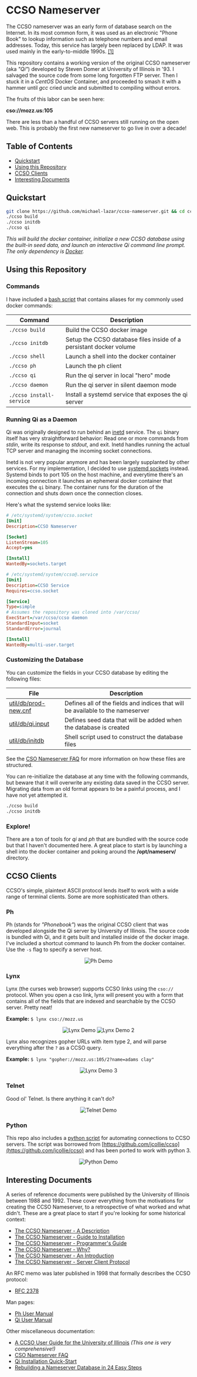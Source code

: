 # CCSO Nameserver

The CCSO nameserver was an early form of database search on the Internet. 
In its most common form, it was used as an electronic "Phone Book" to
lookup information such as telephone numbers and email addresses. Today,
this service has largely been replaced by LDAP. It was used mainly in the
early-to-middle 1990s. [[1]](https://en.wikipedia.org/wiki/CCSO_Nameserver)

This repository contains a working version of the original CCSO nameserver
(aka *"Qi"*) developed by Steven Domer at University of Illinois in '93. I
salvaged the source code from some long forgotten FTP server. Then I stuck it
in a *CentOS* Docker Container, and proceeded to smash it with a hammer until
*gcc* cried uncle and submitted to compiling without errors.

The fruits of this labor can be seen here:

**cso://mozz.us:105**

There are less than a handful of CCSO servers still running on the open web.
This is probably the first new nameserver to go live in over a decade!

## Table of Contents

- [Quickstart](#quickstart)
- [Using this Repository](#using-this-repository)
- [CCSO Clients](#ccso-clients)
- [Interesting Documents](#interesting-documents)

## Quickstart

```bash
git clone https://github.com/michael-lazar/ccso-nameserver.git && cd ccso-nameserver
./ccso build
./ccso initdb
./ccso qi
```

*This will build the docker container, initialize a new CCSO database using the built-in seed data, and launch an interactive Qi command line prompt. The only dependency is [Docker](https://www.docker.com/).*

## Using this Repository

### Commands

I have included a [bash script](ccso) that contains aliases for my commonly used docker commands:

Command | Description
--- | ---
``./ccso build`` | Build the CCSO docker image
``./ccso initdb`` | Setup the CCSO database files inside of a persistant docker volume
``./ccso shell`` | Launch a shell into the docker container
``./ccso ph`` | Launch the ph client
``./ccso qi`` | Run the qi server in local "hero" mode
``./ccso daemon`` | Run the qi server in silent daemon mode
``./ccso install-service`` | Install a systemd service that exposes the qi server

### Running Qi as a Daemon

Qi was originally designed to run behind an [inetd](https://en.wikipedia.org/wiki/Inetd) service. The ``qi`` binary itself has very straightforward behavior: Read one or more commands from *stdin*, write its response to *stdout*, and exit. Inetd handles running the actual TCP server and managing the incoming socket connections.

Inetd is not very popular anymore and has been largely supplanted by other services. For my implementation, I decided to use [systemd sockets](https://www.freedesktop.org/software/systemd/man/systemd.socket.html) instead. Systemd binds to port 105 on the host machine, and everytime there's an incoming connection it launches an ephemeral docker container that executes the ``qi`` binary. The container runs for the duration of the connection and shuts down once the connection closes.

Here's what the systemd service looks like:

```ini
# /etc/systemd/system/ccso.socket
[Unit]
Description=CCSO Nameserver

[Socket]
ListenStream=105
Accept=yes

[Install]
WantedBy=sockets.target
```

```ini
# /etc/systemd/system/ccso@.service
[Unit]
Description=CCSO Service
Requires=ccso.socket

[Service]
Type=simple
# Assumes the repository was cloned into /var/ccso/
ExecStart=/var/ccso/ccso daemon
StandardInput=socket
StandardError=journal

[Install]
WantedBy=multi-user.target
```

### Customizing the Database

You can customize the fields in your CCSO database by editing the following files:

File | Description
--- | ---
[util/db/prod-new.cnf](util/db/prod-new.cnf) | Defines all of the fields and indices that will be available to the nameserver
[util/db/qi.input](util/db/qi.input) | Defines seed data that will be added when the database is created
[util/db/initdb](initdb) | Shell script used to construct the database files

See the [CSO Nameserver FAQ](https://mozz.us/static/ccso/FAQ.txt) for more information on how these files are structured.

You can re-initialize the database at any time with the following commands, but beware that it will overwrite any existing data saved in the CCSO server. Migrating data from an old format appears to be a painful process, and I have not yet attempted it.

```bash
./ccso build
./ccso initdb
```

### Explore!

There are a ton of tools for *qi* and *ph* that are bundled with the source code but that I haven't documented here. A great place to start is by launching a shell into the docker container and poking around the **/opt/nameserv/** directory.

## CCSO Clients

CCSO's simple, plaintext ASCII protocol lends itself to work with a wide
range of terminal clients. Some are more sophisticated than others.

### Ph

Ph (stands for *"Phonebook"*) was the original CCSO client that was developed
alongside the Qi server by University of Illinois. The source code is bundled
with Qi, and it gets built and installed inside of the docker image. I've included
a shortcut command to launch Ph from the docker container. Use the ``-s`` flag
to specify a server host. 

<p align="center">
<img alt="Ph Demo" src="resources/demo_ph.png"/>
</p>

### Lynx

Lynx (the curses web browser) supports CCSO links using the ``cso://`` protocol.
When you open a cso link, lynx will present you with a form that contains all of
the fields that are indexed and searchable by the CCSO server. Pretty neat!

**Example:** ``$ lynx cso://mozz.us``

<p align="center">
<img alt="Lynx Demo" src="resources/demo_lynx.png"/>
<img alt="Lynx Demo 2" src="resources/demo_lynx2.png"/>
</p>

Lynx also recognizes gopher URLs with item type 2, and will parse everything
after the ``?`` as a CCSO query.

**Example:** ``$ lynx "gopher://mozz.us:105/2?name=adams clay"``

<p align="center">
<img alt="Lynx Demo 3" src="resources/demo_lynx3.png"/>
</p>

### Telnet

Good ol' Telnet. Is there anything it can't do?

<p align="center">
<img alt="Telnet Demo" src="resources/demo_telnet.png"/>
</p>

### Python

This repo also includes a [python script](util/ccso.py) for automating connections to CCSO servers.
The script was borrowed from [https://github.com/jcollie/ccso](https://github.com/jcollie/ccso)
and has been ported to work with python 3.

<p align="center">
<img alt="Python Demo" src="resources/demo_python.png"/>
</p>

## Interesting Documents

A series of reference documents were published by the University of Illinois
between 1988 and 1992. These cover everything from the motivations for creating
the CCSO Nameserver, to a retrospective of what worked and what didn't.
These are a great place to start if you're looking for some historical context:

- [The CCSO Nameserver - A Description](https://mozz.us/static/ccso/description.pdf)
- [The CCSO Nameserver - Guide to Installation](https://mozz.us/static/ccso/install.pdf)
- [The CCSO Nameserver - Programmer's Guide](https://mozz.us/static/ccso/programmer.pdf)
- [The CCSO Nameserver - Why?](https://mozz.us/static/ccso/why.pdf)
- [The CCSO Nameserver - An Introduction](https://mozz.us/static/ccso/introduction.pdf)
- [The CCSO Nameserver - Server Client Protocol](https://mozz.us/static/ccso/protocol.pdf)

An RFC memo was later published in 1998 that formally describes the CCSO protocol:

- [RFC 2378](https://tools.ietf.org/html/rfc2378)

Man pages:

- [Ph User Manual](https://mozz.us/static/ccso/ph.0.pdf)
- [Qi User Manual](https://mozz.us/static/ccso/qi.0.pdf)

Other miscellaneous documentation:

- [A CCSO User Guide for the University of Illinois](https://mozz.us/static/ccso/ph.pdf) *(This one is very comprehensive!)*
- [CSO Nameserver FAQ](https://mozz.us/static/ccso/FAQ.txt)
- [Qi Installation Quick-Start](https://mozz.us/static/ccso/quick-start.txt)
- [Rebuilding a Nameserver Database in 24 Easy Steps](https://mozz.us/static/ccso/rebuild.pdf)
